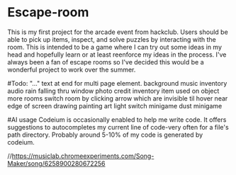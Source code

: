 # Escape-room

This is my first project for the arcade event from hackclub. Users should be able to pick up items, inspect, and solve puzzles by interacting with the room. This is intended to be a game where I can try out some ideas in my head and hopefully learn or at least reenforce my ideas in the process. I've always been a fan of escape rooms so I've decided this would be a wonderful project to work over the summer.

#Todo:
  "..." text at end for multi page element.
  background music
  inventory
  audio
  rain falling thru window
  photo credit
  inventory item used on object
  more rooms
  switch room by clicking arrow which are invisible til hover near edge of screen
  drawing painting art
  light switch minigame
  dust minigame

#AI usage
Codeium is occasionally enabled to help me write code. It offers suggestions to autocompletes my current line of code-very often for a file's path directory. Probably around 5-10% of my code is generated by codeium.

//https://musiclab.chromeexperiments.com/Song-Maker/song/6258900280672256